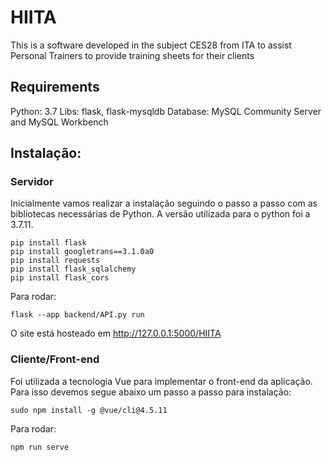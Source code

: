 # HIITA
This is a software developed in the subject CES28 from ITA to assist Personal Trainers to provide training sheets for their clients

## Requirements
Python: 3.7
Libs: flask, flask-mysqldb
Database: MySQL Community Server and MySQL Workbench

## Instalação:

### Servidor
Inicialmente vamos realizar a instalação seguindo o passo a passo com as bibliotecas necessárias de Python. A versão utilizada para o python foi a 3.7.11.

```
pip install flask
pip install googletrans==3.1.0a0
pip install requests
pip install flask_sqlalchemy
pip install flask_cors
```
Para rodar:
```
flask --app backend/API.py run
```

O site está hosteado em http://127.0.0.1:5000/HIITA

### Cliente/Front-end
Foi utilizada a tecnologia Vue para implementar o front-end da aplicação. Para isso devemos segue abaixo um passo a passo para instalação:
```
sudo npm install -g @vue/cli@4.5.11
```

Para rodar:
```
npm run serve
```